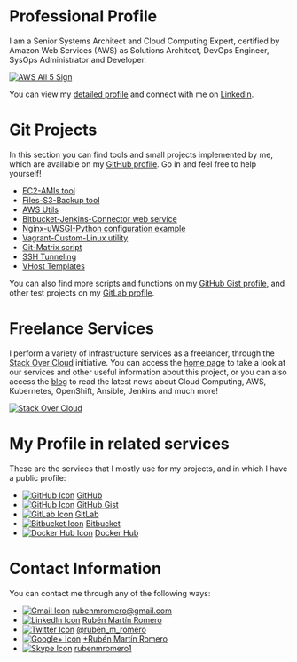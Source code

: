# Professional Profile

I am a Senior Systems Architect and Cloud Computing Expert, certified by Amazon Web Services (AWS) as Solutions Architect, DevOps Engineer, SysOps Administrator and Developer.

<a href="https://aws.amazon.com/certification/" target="_blank"><img src="https://raw.githubusercontent.com/rubenmromero/rubenmromero.github.io/master/images/aws_all_5.png" alt="AWS All 5 Sign" class="image"></a>

You can view my <a href="https://www.linkedin.com/in/rubenmromero/" target="_blank">detailed profile</a> and connect with me on <a href="https://www.linkedin.com/in/rubenmromero/" target="_blank">LinkedIn</a>.

# Git Projects

In this section you can find tools and small projects implemented by me, which are available on my <a href="https://github.com/rubenmromero" target="_blank">GitHub profile</a>. Go in and feel free to help yourself!

* <a href="https://github.com/rubenmromero/ec2-amis" target="_blank">EC2-AMIs tool</a>
* <a href="https://github.com/rubenmromero/files-s3-backup" target="_blank">Files-S3-Backup tool</a>
* <a href="https://github.com/rubenmromero/aws-utils" target="_blank">AWS Utils</a>
* <a href="https://github.com/rubenmromero/bitbucket-jenkins-connector" target="_blank">Bitbucket-Jenkins-Connector web service</a>
* <a href="https://github.com/rubenmromero/nginx-uwsgi-python" target="_blank">Nginx-uWSGI-Python configuration example</a>
* <a href="https://github.com/rubenmromero/vagrant-custom-linux" target="_blank">Vagrant-Custom-Linux utility</a>
* <a href="https://github.com/rubenmromero/git-matrix" target="_blank">Git-Matrix script</a>
* <a href="https://github.com/rubenmromero/ssh-tunneling" target="_blank">SSH Tunneling</a>
* <a href="https://github.com/rubenmromero/vhost-templates" target="_blank">VHost Templates</a>

You can also find more scripts and functions on my <a href="https://gist.github.com/rubenmromero" target="_blank">GitHub Gist profile</a>, and other test projects on my <a href="https://gitlab.com/rubenmromero" target="_blank">GitLab profile</a>.

# Freelance Services

I perform a variety of infrastructure services as a freelancer, through the <a href="https://www.stackovercloud.com/en/" target="_blank">Stack Over Cloud</a> initiative. You can access the <a href="https://www.stackovercloud.com/en/" target="_blank">home page</a> to take a look at our services and other useful information about this project, or you can also access the <a href="https://www.stackovercloud.com/blog/" target="_blank">blog</a> to read the latest news about Cloud Computing, AWS, Kubernetes, OpenShift, Ansible, Jenkins and much more!

<a href="https://www.stackovercloud.com/en/" target="_blank"><img src="https://raw.githubusercontent.com/rubenmromero/rubenmromero.github.io/master/images/icon_logo.png" alt="Stack Over Cloud" class="image"></a>

# My Profile in related services

These are the services that I mostly use for my projects, and in which I have a public profile:

* <a href="https://github.com/rubenmromero" target="_blank"><img src="https://raw.githubusercontent.com/rubenmromero/rubenmromero.github.io/master/images/github_icon.png" alt="GitHub Icon" class="icon"></a> <a href="https://github.com/rubenmromero" target="_blank">GitHub</a>
* <a href="https://gist.github.com/rubenmromero" target="_blank"><img src="https://raw.githubusercontent.com/rubenmromero/rubenmromero.github.io/master/images/github_icon.png" alt="GitHub Icon" class="icon"></a> <a href="https://gist.github.com/rubenmromero" target="_blank">GitHub Gist</a>
* <a href="https://gitlab.com/rubenmromero" target="_blank"><img src="https://raw.githubusercontent.com/rubenmromero/rubenmromero.github.io/master/images/gitlab_icon.png" alt="GitLab Icon" class="icon"></a> <a href="https://gitlab.com/rubenmromero" target="_blank">GitLab</a>
* <a href="https://bitbucket.org/rubenmromero/" target="_blank"><img src="https://raw.githubusercontent.com/rubenmromero/rubenmromero.github.io/master/images/bitbucket_icon.png" alt="Bitbucket Icon" class="icon"></a> <a href="https://bitbucket.org/rubenmromero/" target="_blank">Bitbucket</a>
* <a href="https://hub.docker.com/u/rubenmromero" target="_blank"><img src="https://raw.githubusercontent.com/rubenmromero/rubenmromero.github.io/master/images/docker_hub_icon.png" alt="Docker Hub Icon" class="icon"></a> <a href="https://hub.docker.com/u/rubenmromero" target="_blank">Docker Hub</a>

# Contact Information

You can contact me through any of the following ways:

* <a href="mailto:rubenmromero@gmail.com" target="_blank"><img src="https://raw.githubusercontent.com/rubenmromero/rubenmromero.github.io/master/images/gmail_icon.png" alt="Gmail Icon" class="icon"></a> [rubenmromero@gmail.com](mailto:rubenmromero@gmail.com)
* <a href="https://www.linkedin.com/in/rubenmromero/" target="_blank"><img src="https://raw.githubusercontent.com/rubenmromero/rubenmromero.github.io/master/images/linkedin_icon.png" alt="LinkedIn Icon" class="icon"></a> <a href="https://www.linkedin.com/in/rubenmromero/" target="_blank">Rubén Martín Romero</a>
* <a href="https://twitter.com/ruben_m_romero" target="_blank"><img src="https://raw.githubusercontent.com/rubenmromero/rubenmromero.github.io/master/images/twitter_icon.png" alt="Twitter Icon" class="icon"></a> <a href="https://twitter.com/ruben_m_romero" target="_blank">@ruben_m_romero</a>
* <a href="https://plus.google.com/+rubenmromero" target="_blank"><img src="https://raw.githubusercontent.com/rubenmromero/rubenmromero.github.io/master/images/google+_icon.png" alt="Google+ Icon" class="icon"></a> <a href="https://plus.google.com/+rubenmromero" target="_blank">+Rubén Martín Romero</a>
* <a href="skype:rubenmromero1" target="_blank"><img src="https://raw.githubusercontent.com/rubenmromero/rubenmromero.github.io/master/images/skype_icon.png" alt="Skype Icon" class="icon"></a> [rubenmromero1](skype:rubenmromero1)
